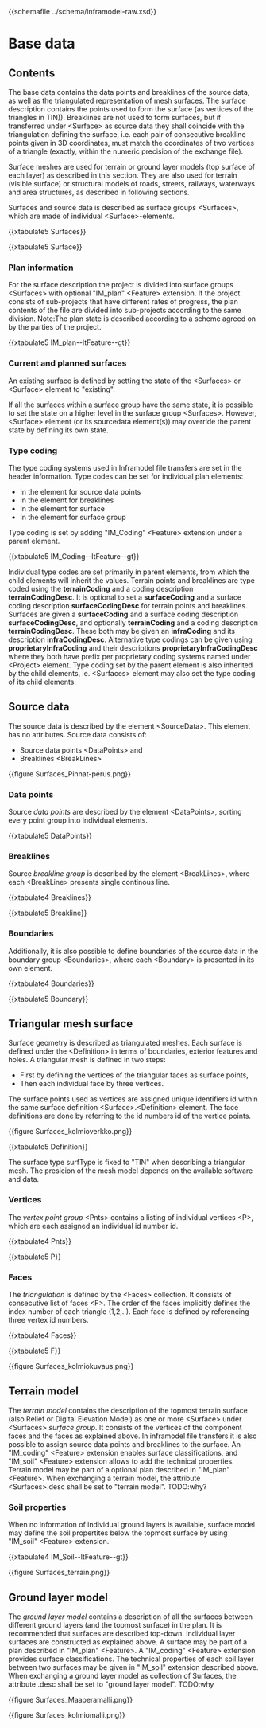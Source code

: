 {{schemafile ../schema/inframodel-raw.xsd}}
# Base data

## Contents
The base data contains the data points and breaklines of the source data, as well as the triangulated representation of mesh surfaces.
The surface description contains the points used to form the surface (as vertices of the triangles in TIN)).
Breaklines are not used to form surfaces, but if transferred under \<Surface> as source data they shall coincide with the triangulation defining the surface, i.e. each pair of consecutive breakline points given in 3D coordinates, must match the coordinates of two vertices of a triangle (exactly, within the numeric precision of the exchange file).

Surface meshes are used for terrain or ground layer models (top surface of each layer) as described in this section. 
They are also used for terrain (visible surface) or structural models of roads, streets, railways, waterways and area structures, as described in following sections.

Surfaces and source data is described as surface groups \<Surfaces>, which are made of individual \<Surface>-elements. 

{{xtabulate5 Surfaces}}

{{xtabulate5 Surface}}

### Plan information

For the surface description the project is divided into surface groups \<Surfaces> with optional "IM_plan" \<Feature> extension.
If the project consists of sub-projects that have different rates of progress, the plan contents of the file are divided into sub-projects according to the same division.
Note:The plan state is described according to a scheme agreed on by the parties of the project.

{{xtabulate5 IM_plan--ltFeature--gt}}

### Current and planned surfaces

An existing surface is defined by setting the state of the \<Surfaces> or \<Surface> element to "existing". 

If all the surfaces within a surface group have the same state, it is possible to set the state on a higher level in the surface group \<Surfaces>. 
However, \<Surface> element (or its sourcedata element(s)) may override the parent state by defining its own state. 

### Type coding

The type coding systems used in Inframodel file transfers are set in the header information. Type codes can be set for individual plan elements:

- In the element <DataPoints> for source data points
- In the element <BreakLine> for breaklines
- In the element <Surface> for surface
- In the element <Surfaces> for surface group

Type coding is set by adding "IM_Coding" \<Feature> extension under a parent element.

{{xtabulate5 IM_Coding--ltFeature--gt}}

Individual type codes are set primarily in parent elements, from which the child elements will inherit the values. 
Terrain points and breaklines are type coded using the **terrainCoding** and a coding description **terrainCodingDesc**.
It is optional to set a **surfaceCoding** and a surface coding description **surfaceCodingDesc** for terrain points and breaklines.
Surfaces are given a **surfaceCoding** and a surface coding description **surfaceCodingDesc**, and optionally **terrainCoding** and a coding description **terrainCodingDesc**.
These both may be given an **infraCoding** and its description **infraCodingDesc**. 
Alternative type codings can be given using **proprietaryInfraCoding** and their descriptions **proprietaryInfraCodingDesc** where they both have prefix per proprietary coding systems named under \<Project> element.
Type coding set by the parent element is also inherited by the child elements, ie. \<Surfaces> element may also set the type coding of its child elements.

## Source data

The source data is described by the element \<SourceData>. This element has no attributes.
Source data consists of:

 - Source data points \<DataPoints> and
 - Breaklines \<BreakLines>

{{figure Surfaces_Pinnat-perus.png}}

### Data points

Source *data points* are described by the element \<DataPoints>, sorting every point group into individual elements. 

{{xtabulate5 DataPoints}}

### Breaklines

Source *breakline group* is described by the element \<BreakLines>, where each \<BreakLine> presents single continous line. 

{{xtabulate4 Breaklines}}

{{xtabulate5 Breakline}}

### Boundaries

Additionally, it is also possible to define boundaries of the source data in the boundary group \<Boundaries>, where each \<Boundary> is presented in its own element. 

{{xtabulate4 Boundaries}}

{{xtabulate5 Boundary}}

## Triangular mesh surface

Surface geometry is described as triangulated meshes. 
Each surface is defined under the \<Definition> in terms of boundaries, exterior features and holes. 
A triangular mesh is defined in two steps:

- First by defining the vertices of the triangular faces as surface points, 
- Then each individual face by three vertices. 

The surface points used as vertices are assigned unique identifiers id within the same surface definition \<Surface>.\<Definition> element. 
The face definitions are done by referring to the id numbers id of the vertice points.

{{figure Surfaces_kolmioverkko.png}}

{{xtabulate5 Definition}}

The surface type surfType is fixed to "TIN" when describing a triangular mesh. 
The presicion of the mesh model depends on the available software and data.

### Vertices

The *vertex point group* \<Pnts> contains a listing of individual vertices \<P>, which are each assigned an individual id number id.

{{xtabulate4 Pnts}}

{{xtabulate5 P}}

### Faces

The *triangulation* is defined by the \<Faces> collection. It consists of consecutive list of faces \<F>. 
The order of the faces implicitly defines the index number of each triangle (1,2,..). 
Each face is defined by referencing three vertex id numbers.

{{xtabulate4 Faces}}

{{xtabulate5 F}}

{{figure Surfaces_kolmiokuvaus.png}}

## Terrain model

The *terrain model* contains the description of the topmost terrain surface (also Relief or Digital Elevation Model) as one or more \<Surface> under \<Surfaces> *surface group*. 
It consists of the vertices of the component faces <Pnts> and the faces <Faces> as explained above. 
In inframodel file transfers it is also possible to assign source data points and breaklines to the surface.
An "IM_coding" \<Feature> extension enables surface classifications, and "IM_soil" \<Feature> extension allows to add the technical properties. 
Terrain model may be part of a optional plan described in "IM_plan" \<Feature>. 
When exchanging a terrain model, the attribute \<Surfaces>.desc shall be set to "terrain model". TODO:why?

### Soil properties

When no information of individual ground layers is available, surface model may define the soil propertites below the topmost surface by using "IM_soil" \<Feature> extension.

{{xtabulate4 IM_Soil--ltFeature--gt}}

{{figure Surfaces_terrain.png}}

## Ground layer model

The *ground layer model* contains a description of all the surfaces between different ground layers (and the topmost surface) in the plan. 
It is recommended that surfaces are described top-down. Individual layer surfaces are constructed as explained above.
A surface may be part of a plan described in "IM_plan" \<Feature>. 
A "IM_coding" \<Feature> extension provides surface classifications. 
The technical properties of each soil layer between two surfaces may be given in "IM_soil" <Feature> extension described above. 
When exchanging a ground layer model as collection of Surfaces, the attribute <Surfaces>.desc shall be set to "ground layer model". TODO:why

{{figure Surfaces_Maaperamalli.png}}
 
{{figure Surfaces_kolmiomalli.png}}



